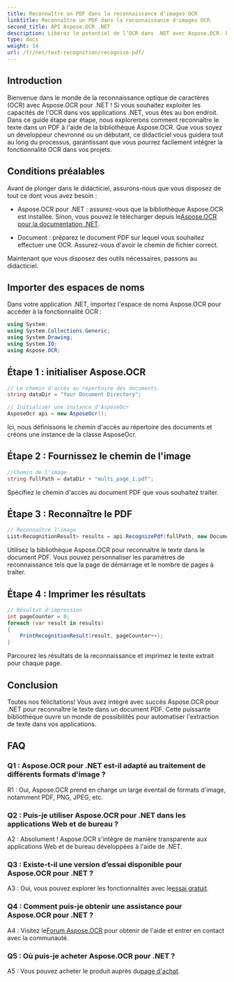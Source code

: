 ```yaml
---
title: Reconnaître un PDF dans la reconnaissance d'images OCR
linktitle: Reconnaître un PDF dans la reconnaissance d'images OCR
second_title: API Aspose.OCR .NET
description: Libérez le potentiel de l’OCR dans .NET avec Aspose.OCR. Extrayez le texte des PDF sans effort. Téléchargez-le maintenant pour une expérience d'intégration transparente.
type: docs
weight: 14
url: /fr/net/text-recognition/recognize-pdf/
---
```

## Introduction

Bienvenue dans le monde de la reconnaissance optique de caractères (OCR) avec Aspose.OCR pour .NET ! Si vous souhaitez exploiter les capacités de l'OCR dans vos applications .NET, vous êtes au bon endroit. Dans ce guide étape par étape, nous explorerons comment reconnaître le texte dans un PDF à l'aide de la bibliothèque Aspose.OCR. Que vous soyez un développeur chevronné ou un débutant, ce didacticiel vous guidera tout au long du processus, garantissant que vous pourrez facilement intégrer la fonctionnalité OCR dans vos projets.

## Conditions préalables

Avant de plonger dans le didacticiel, assurons-nous que vous disposez de tout ce dont vous avez besoin :

-  Aspose.OCR pour .NET : assurez-vous que la bibliothèque Aspose.OCR est installée. Sinon, vous pouvez le télécharger depuis le[Aspose.OCR pour la documentation .NET](https://reference.aspose.com/ocr/net/).

- Document : préparez le document PDF sur lequel vous souhaitez effectuer une OCR. Assurez-vous d'avoir le chemin de fichier correct.

Maintenant que vous disposez des outils nécessaires, passons au didacticiel.

## Importer des espaces de noms

Dans votre application .NET, importez l'espace de noms Aspose.OCR pour accéder à la fonctionnalité OCR :

```csharp
using System;
using System.Collections.Generic;
using System.Drawing;
using System.IO;
using Aspose.OCR;
```

## Étape 1 : initialiser Aspose.OCR

```csharp
// Le chemin d'accès au répertoire des documents.
string dataDir = "Your Document Directory";

// Initialiser une instance d'AsposeOcr
AsposeOcr api = new AsposeOcr();
```

Ici, nous définissons le chemin d'accès au répertoire des documents et créons une instance de la classe AsposeOcr.

## Étape 2 : Fournissez le chemin de l'image

```csharp
//Chemin de l'image
string fullPath = dataDir + "multi_page_1.pdf";
```

Spécifiez le chemin d'accès au document PDF que vous souhaitez traiter.

## Étape 3 : Reconnaître le PDF

```csharp
// Reconnaître l'image
List<RecognitionResult> results = api.RecognizePdf(fullPath, new DocumentRecognitionSettings { StartPage = 2, PagesNumber = 2 });
```

Utilisez la bibliothèque Aspose.OCR pour reconnaître le texte dans le document PDF. Vous pouvez personnaliser les paramètres de reconnaissance tels que la page de démarrage et le nombre de pages à traiter.

## Étape 4 : Imprimer les résultats

```csharp
// Résultat d'impression
int pageCounter = 0;
foreach (var result in results)
{
    PrintRecognitionResult(result, pageCounter++);
}
```

Parcourez les résultats de la reconnaissance et imprimez le texte extrait pour chaque page.

## Conclusion

Toutes nos félicitations! Vous avez intégré avec succès Aspose.OCR pour .NET pour reconnaître le texte dans un document PDF. Cette puissante bibliothèque ouvre un monde de possibilités pour automatiser l'extraction de texte dans vos applications.

## FAQ

### Q1 : Aspose.OCR pour .NET est-il adapté au traitement de différents formats d'image ?

R1 : Oui, Aspose.OCR prend en charge un large éventail de formats d'image, notamment PDF, PNG, JPEG, etc.

### Q2 : Puis-je utiliser Aspose.OCR pour .NET dans les applications Web et de bureau ?

A2 : Absolument ! Aspose.OCR s'intègre de manière transparente aux applications Web et de bureau développées à l'aide de .NET.

### Q3 : Existe-t-il une version d’essai disponible pour Aspose.OCR pour .NET ?

 A3 : Oui, vous pouvez explorer les fonctionnalités avec le[essai gratuit](https://releases.aspose.com/).

### Q4 : Comment puis-je obtenir une assistance pour Aspose.OCR pour .NET ?

 A4 : Visitez le[Forum Aspose.OCR](https://forum.aspose.com/c/ocr/16) pour obtenir de l'aide et entrer en contact avec la communauté.

### Q5 : Où puis-je acheter Aspose.OCR pour .NET ?

 A5 : Vous pouvez acheter le produit auprès du[page d'achat](https://purchase.aspose.com/buy).